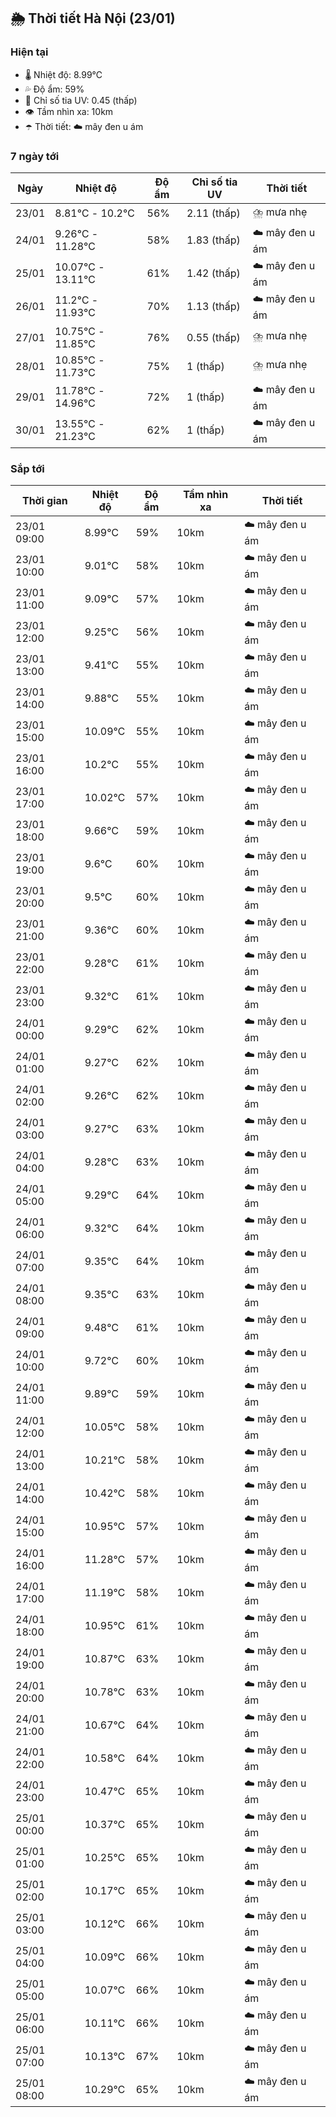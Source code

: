 ## 🌦️ Thời tiết Hà Nội (23/01)

### Hiện tại

- 🌡️ Nhiệt độ: 8.99℃
- 💦 Độ ẩm: 59%
- 🌟 Chỉ số tia UV: 0.45 (thấp)
- 👁️ Tầm nhìn xa: 10km
- ☂️ Thời tiết: ☁️ mây đen u ám

### 7 ngày tới

| Ngày | Nhiệt độ | Độ ẩm | Chỉ số tia UV | Thời tiết |
| --- | --- | --- | --- | --- |
| 23/01 | 8.81℃ - 10.2℃ | 56% | 2.11 (thấp) | ⛈️ mưa nhẹ |
| 24/01 | 9.26℃ - 11.28℃ | 58% | 1.83 (thấp) | ☁️ mây đen u ám |
| 25/01 | 10.07℃ - 13.11℃ | 61% | 1.42 (thấp) | ☁️ mây đen u ám |
| 26/01 | 11.2℃ - 11.93℃ | 70% | 1.13 (thấp) | ☁️ mây đen u ám |
| 27/01 | 10.75℃ - 11.85℃ | 76% | 0.55 (thấp) | ⛈️ mưa nhẹ |
| 28/01 | 10.85℃ - 11.73℃ | 75% | 1 (thấp) | ⛈️ mưa nhẹ |
| 29/01 | 11.78℃ - 14.96℃ | 72% | 1 (thấp) | ☁️ mây đen u ám |
| 30/01 | 13.55℃ - 21.23℃ | 62% | 1 (thấp) | ☁️ mây đen u ám |

### Sắp tới

| Thời gian | Nhiệt độ | Độ ẩm | Tầm nhìn xa | Thời tiết |
| --- | --- | --- | --- | --- |
| 23/01 09:00 | 8.99℃ | 59% | 10km | ☁️ mây đen u ám |
| 23/01 10:00 | 9.01℃ | 58% | 10km | ☁️ mây đen u ám |
| 23/01 11:00 | 9.09℃ | 57% | 10km | ☁️ mây đen u ám |
| 23/01 12:00 | 9.25℃ | 56% | 10km | ☁️ mây đen u ám |
| 23/01 13:00 | 9.41℃ | 55% | 10km | ☁️ mây đen u ám |
| 23/01 14:00 | 9.88℃ | 55% | 10km | ☁️ mây đen u ám |
| 23/01 15:00 | 10.09℃ | 55% | 10km | ☁️ mây đen u ám |
| 23/01 16:00 | 10.2℃ | 55% | 10km | ☁️ mây đen u ám |
| 23/01 17:00 | 10.02℃ | 57% | 10km | ☁️ mây đen u ám |
| 23/01 18:00 | 9.66℃ | 59% | 10km | ☁️ mây đen u ám |
| 23/01 19:00 | 9.6℃ | 60% | 10km | ☁️ mây đen u ám |
| 23/01 20:00 | 9.5℃ | 60% | 10km | ☁️ mây đen u ám |
| 23/01 21:00 | 9.36℃ | 60% | 10km | ☁️ mây đen u ám |
| 23/01 22:00 | 9.28℃ | 61% | 10km | ☁️ mây đen u ám |
| 23/01 23:00 | 9.32℃ | 61% | 10km | ☁️ mây đen u ám |
| 24/01 00:00 | 9.29℃ | 62% | 10km | ☁️ mây đen u ám |
| 24/01 01:00 | 9.27℃ | 62% | 10km | ☁️ mây đen u ám |
| 24/01 02:00 | 9.26℃ | 62% | 10km | ☁️ mây đen u ám |
| 24/01 03:00 | 9.27℃ | 63% | 10km | ☁️ mây đen u ám |
| 24/01 04:00 | 9.28℃ | 63% | 10km | ☁️ mây đen u ám |
| 24/01 05:00 | 9.29℃ | 64% | 10km | ☁️ mây đen u ám |
| 24/01 06:00 | 9.32℃ | 64% | 10km | ☁️ mây đen u ám |
| 24/01 07:00 | 9.35℃ | 64% | 10km | ☁️ mây đen u ám |
| 24/01 08:00 | 9.35℃ | 63% | 10km | ☁️ mây đen u ám |
| 24/01 09:00 | 9.48℃ | 61% | 10km | ☁️ mây đen u ám |
| 24/01 10:00 | 9.72℃ | 60% | 10km | ☁️ mây đen u ám |
| 24/01 11:00 | 9.89℃ | 59% | 10km | ☁️ mây đen u ám |
| 24/01 12:00 | 10.05℃ | 58% | 10km | ☁️ mây đen u ám |
| 24/01 13:00 | 10.21℃ | 58% | 10km | ☁️ mây đen u ám |
| 24/01 14:00 | 10.42℃ | 58% | 10km | ☁️ mây đen u ám |
| 24/01 15:00 | 10.95℃ | 57% | 10km | ☁️ mây đen u ám |
| 24/01 16:00 | 11.28℃ | 57% | 10km | ☁️ mây đen u ám |
| 24/01 17:00 | 11.19℃ | 58% | 10km | ☁️ mây đen u ám |
| 24/01 18:00 | 10.95℃ | 61% | 10km | ☁️ mây đen u ám |
| 24/01 19:00 | 10.87℃ | 63% | 10km | ☁️ mây đen u ám |
| 24/01 20:00 | 10.78℃ | 63% | 10km | ☁️ mây đen u ám |
| 24/01 21:00 | 10.67℃ | 64% | 10km | ☁️ mây đen u ám |
| 24/01 22:00 | 10.58℃ | 64% | 10km | ☁️ mây đen u ám |
| 24/01 23:00 | 10.47℃ | 65% | 10km | ☁️ mây đen u ám |
| 25/01 00:00 | 10.37℃ | 65% | 10km | ☁️ mây đen u ám |
| 25/01 01:00 | 10.25℃ | 65% | 10km | ☁️ mây đen u ám |
| 25/01 02:00 | 10.17℃ | 65% | 10km | ☁️ mây đen u ám |
| 25/01 03:00 | 10.12℃ | 66% | 10km | ☁️ mây đen u ám |
| 25/01 04:00 | 10.09℃ | 66% | 10km | ☁️ mây đen u ám |
| 25/01 05:00 | 10.07℃ | 66% | 10km | ☁️ mây đen u ám |
| 25/01 06:00 | 10.11℃ | 66% | 10km | ☁️ mây đen u ám |
| 25/01 07:00 | 10.13℃ | 67% | 10km | ☁️ mây đen u ám |
| 25/01 08:00 | 10.29℃ | 65% | 10km | ☁️ mây đen u ám |

